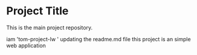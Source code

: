 # Project Title
This is the main project repository.

iam 'tom-project-lw
' updating the readme.md file
this project is an simple web application
